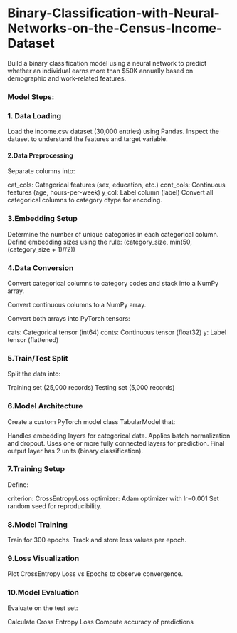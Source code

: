 # Binary-Classification-with-Neural-Networks-on-the-Census-Income-Dataset

Build a binary classification model using a neural network to predict whether an individual earns more than $50K annually based on demographic and work-related features.

### Model Steps:
### 1. Data Loading
Load the income.csv dataset (30,000 entries) using Pandas.
Inspect the dataset to understand the features and target variable.
#### 2.Data Preprocessing
Separate columns into:

cat_cols: Categorical features (sex, education, etc.)
cont_cols: Continuous features (age, hours-per-week)
y_col: Label column (label)
Convert all categorical columns to category dtype for encoding.
### 3.Embedding Setup
Determine the number of unique categories in each categorical column.
Define embedding sizes using the rule: (category_size, min(50, (category_size + 1)//2))
### 4.Data Conversion
Convert categorical columns to category codes and stack into a NumPy array.

Convert continuous columns to a NumPy array.

Convert both arrays into PyTorch tensors:

cats: Categorical tensor (int64)
conts: Continuous tensor (float32)
y: Label tensor (flattened)
### 5.Train/Test Split
Split the data into:

Training set (25,000 records)
Testing set (5,000 records)
### 6.Model Architecture
Create a custom PyTorch model class TabularModel that:

Handles embedding layers for categorical data.
Applies batch normalization and dropout.
Uses one or more fully connected layers for prediction.
Final output layer has 2 units (binary classification).

### 7.Training Setup
Define:

criterion: CrossEntropyLoss
optimizer: Adam optimizer with lr=0.001
Set random seed for reproducibility.

### 8.Model Training
Train for 300 epochs.
Track and store loss values per epoch.
### 9.Loss Visualization
Plot CrossEntropy Loss vs Epochs to observe convergence.
### 10.Model Evaluation
Evaluate on the test set:

Calculate Cross Entropy Loss
Compute accuracy of predictions
